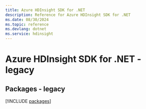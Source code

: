 ```yaml
---
title: Azure HDInsight SDK for .NET
description: Reference for Azure HDInsight SDK for .NET
ms.date: 08/30/2024
ms.topic: reference
ms.devlang: dotnet
ms.service: hdinsight
---
```

# Azure HDInsight SDK for .NET - legacy
## Packages - legacy
[!INCLUDE [packages](hdinsight-index.md)]